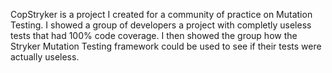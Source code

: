 CopStryker is a project I created for a community of practice on Mutation Testing. I showed a group of developers a project with completly useless tests that had 100% code coverage. I then showed the group how the Stryker Mutation Testing framework could be used to see if their tests were actually useless.